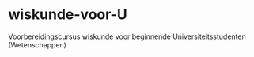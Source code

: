 # wiskunde-voor-U
Voorbereidingscursus wiskunde voor beginnende Universiteitsstudenten (Wetenschappen)

